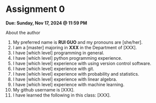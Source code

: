 # Assignment 0

**Due: Sunday, Nov 17, 2024 @ 11:59 PM**

About the author

1. My preferred name is **RUI GUO** and my pronouns are [she/her].
2. I am a [master] majoring in **XXX** in the Department of [XXX].
3. I have [which level] programming in general.
4. I have [which level] python programming experience.
5. I have [which level] experience with using version control software.
6. I have [which level] experience with git.
7. I have [which level] experience with probability and statistics.
8. I have [which level] experience with linear algebra.
9. I have [which level] experience with machine learning.
10. My github username is [XXX].
11. I have learned the following in this class: [XXX].
